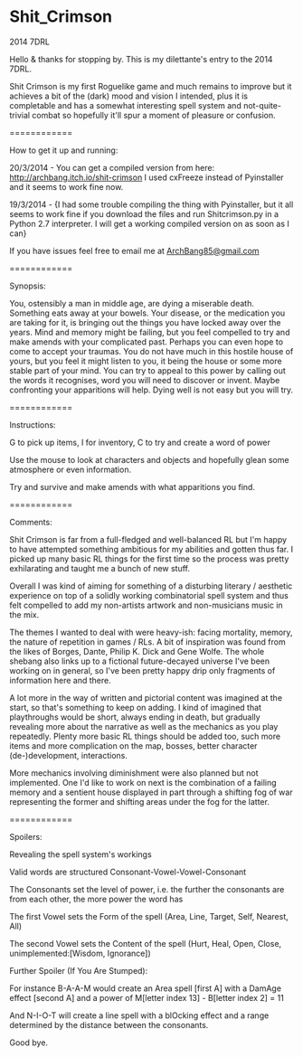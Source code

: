 Shit_Crimson
============

2014 7DRL

Hello & thanks for stopping by. This is my dilettante's entry to the 2014 7DRL. 

Shit Crimson is my first Roguelike game and much remains to improve but it achieves a bit of the (dark) mood and vision I intended, plus it is completable and has a somewhat interesting spell system and not-quite-trivial combat so hopefully it'll spur a moment of pleasure or confusion. 

============

How to get it up and running:

20/3/2014 - You can get a compiled version from here: http://archbang.itch.io/shit-crimson I used cxFreeze instead of Pyinstaller and it seems to work fine now.

19/3/2014 - {I had some trouble compiling the thing with Pyinstaller, but it all seems to work fine if you download the files and run Shitcrimson.py in a Python 2.7 interpreter. I will get a working compiled version on as soon as I can} 

If you have issues feel free to email me at ArchBang85@gmail.com

============

Synopsis:

You, ostensibly a man in middle age, are dying a miserable death. Something eats away at your bowels. 
Your disease, or the medication you are taking for it, is bringing out the things you have locked away 
over the years. Mind and memory might be failing, but you feel compelled to try and make amends with your complicated past. Perhaps you can even hope to come to accept your traumas. You do not have much in this hostile house of yours, but you feel it might listen to you, it being the house or some more stable part of your mind. You can try to appeal to this
power by calling out the words it recognises, word you will need to discover or invent. Maybe confronting your 
apparitions will help. Dying well is not easy but you will try.

============

Instructions:

G to pick up items, I for inventory, C to try and create a word of power

Use the mouse to look at characters and objects and hopefully glean some atmosphere or even information.

Try and survive and make amends with what apparitions you find.

============

Comments:

Shit Crimson is far from a full-fledged and well-balanced RL but I'm happy to have attempted something ambitious for my abilities and gotten thus far. I picked up many basic RL things for the first time so the process was pretty exhilarating and taught me a bunch of new stuff.

Overall I was kind of aiming for something of a disturbing literary / aesthetic experience on top of a solidly working combinatorial spell system and thus felt compelled to add my non-artists artwork and non-musicians music in the mix.

The themes I wanted to deal with were heavy-ish: facing mortality, memory, the nature of repetition in games / RLs. A bit of inspiration was found from the likes of Borges, Dante, Philip K. Dick and Gene Wolfe. The whole shebang also links up to a fictional future-decayed universe I've been working on in general, so I've been pretty happy drip only fragments of information here and there.

A lot more in the way of written and pictorial content was imagined at the start, so that's something to keep on adding. I kind of imagined that playthroughs would be short, always ending in death, but gradually revealing more about the narrative as well as the mechanics as you play repeatedly. Plenty more basic RL things should be added too, such more items and more complication on the map, bosses, better character (de-)development, interactions.

More mechanics involving diminishment were also planned but not implemented. One I'd like to work on next is the combination of a failing memory and a sentient house displayed in part through a shifting fog of war representing the former and shifting areas under the fog for the latter. 

============

Spoilers:









Revealing the spell system's workings

Valid words are structured Consonant-Vowel-Vowel-Consonant
        
The Consonants set the level of power, i.e. the further the consonants are from each other, the more power the word has

The first Vowel sets the Form of the spell (Area, Line, Target, Self, Nearest, All)
      
The second Vowel sets the Content of the spell (Hurt, Heal, Open, Close, unimplemented:[Wisdom, Ignorance])

Further Spoiler (If You Are Stumped):

For instance B-A-A-M would create an Area spell [first A] with a DamAge effect [second A] and a power of M[letter index 13] - B[letter index 2] = 11

And N-I-O-T will create a line spell with a blOcking effect and a range determined by the distance between the consonants.

Good bye.
